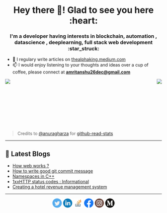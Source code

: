 <h1 align="center">Hey there 👋! Glad to see you here :heart:</h1>
<h3 align="center">I'm a developer having interests in blockchain, automation , datascience , deeplearning, full stack web development :star_struck:</h3>

- 📝 I regulary write articles on [thealphaking.medium.com](https://thealphaking.medium.com/)
- 📫 I would enjoy listening to your thoughts and ideas over a cup of coffee, please connect at **amritanshu26dec@gmail.com**


<img align="left" height=180em src="https://github-readme-stats.vercel.app/api/top-langs/?username=amritanshu-kk&theme=vue&hide=css,tcl,html"></img>
<img align="right" height=180em src="https://github-readme-stats.vercel.app/api?username=amritanshu-kk&count_private=true&show_icons=true&theme=vue&include_all_commits=true"></img>

<br/><br/><br/><br/><br/><br/><br/><br/><br/>
> Credits to [@anuragharza](https://github.com/anuraghazra) for [github-read-stats](https://github.com/anuraghazra/github-readme-stats)
<hr>

## 📝 Latest Blogs

<!-- BLOG-POST-LIST:START -->
- [How web works ?](https://thealphaking.medium.com/how-web-works-14a0706a7485)
- [How to write good git commit message](https://thealphaking.medium.com/how-to-write-a-good-git-commit-message-6e38a717a5a3)
- [Namespaces in C++](https://thealphaking.medium.com/namespaces-in-c-978eb47b0d0c)
- [1xxHTTP status codes : Informational ](https://thealphaking.medium.com/1xx-http-status-codes-informational-80818b004f8f)
- [Creating a hotel revenue management system]([https://thealphaking.medium.com/namespaces-in-c-978eb47b0d0c](https://thealphaking.medium.com/creating-a-hotel-revenue-management-system-from-scratch-7245d4eebcf2))
<!-- BLOG-POST-LIST:END -->

<hr>
<p align="center">
<a href="https://twitter.com/the__alpha_king" target="blank"><img align="center" src="https://raw.githubusercontent.com/thealphadollar/thealphadollar/master/assets/twitter.svg" alt="thealphadollar_" height="30" width="30" /></a>
<a href="https://www.linkedin.com/in/amritanshu-verma-the-alpha-king-79a145167/" target="blank"><img align="center" src="https://raw.githubusercontent.com/thealphadollar/thealphadollar/master/assets/linkedin.svg" alt="thealphadollar" height="30" width="30" /></a>
<a href="https://stackoverflow.com/users/12859257/amritanshu-verma" target="blank"><img align="center" src="https://raw.githubusercontent.com/thealphadollar/thealphadollar/master/assets/stack-overflow.svg" alt="thealphadollar" height="30" width="30" /></a>
<a href="https://www.facebook.com/amritanshu.verma.58/" target="blank"><img align="center" src="https://raw.githubusercontent.com/thealphadollar/thealphadollar/master/assets/facebook.svg" alt="thealphadollar" height="30" width="30" /></a>
<a href="https://www.instagram.com/the__alpha_king/" target="blank"><img align="center" src="https://raw.githubusercontent.com/thealphadollar/thealphadollar/master/assets/instagram.svg" alt="thealphadollar" height="30" width="30" /></a>
<a href="https://thealphaking.medium.com/" target="blank"><img align="center" src="https://raw.githubusercontent.com/thealphadollar/thealphadollar/master/assets/medium.svg" alt="@thealphadollar" height="30" width="30" /></a>
</p>
